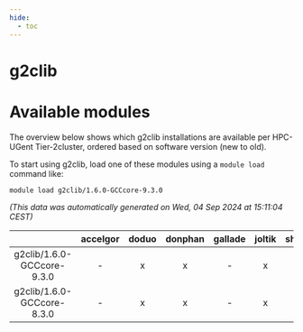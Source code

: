 ```yaml
---
hide:
  - toc
---
```


g2clib
======

# Available modules


The overview below shows which g2clib installations are available per HPC-UGent Tier-2cluster, ordered based on software version (new to old).

To start using g2clib, load one of these modules using a `module load` command like:

```shell
module load g2clib/1.6.0-GCCcore-9.3.0
```

*(This data was automatically generated on Wed, 04 Sep 2024 at 15:11:04 CEST)*  

| |accelgor|doduo|donphan|gallade|joltik|shinx|skitty|
| :---: | :---: | :---: | :---: | :---: | :---: | :---: | :---: |
|g2clib/1.6.0-GCCcore-9.3.0|-|x|x|-|x|-|x|
|g2clib/1.6.0-GCCcore-8.3.0|-|x|x|-|x|-|x|
